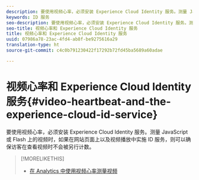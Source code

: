 ```yaml
---
description: 要使用视频心率，必须安装 Experience Cloud Identity 服务。测量 JavaScript 或 Flash 上的视频时，如果在网站页面上以及视频播放中实施 ID 服务，则可以确保访客在查看视频时不会被另行计数。
keywords: ID 服务
seo-description: 要使用视频心率，必须安装 Experience Cloud Identity 服务。测量 JavaScript 或 Flash 上的视频时，如果在网站页面上以及视频播放中实施 ID 服务，则可以确保访客在查看视频时不会被另行计数。
seo-title: 视频心率和 Experience Cloud Identity 服务
title: 视频心率和 Experience Cloud Identity 服务
uuid: 07986a78-23ac-4fd4-ab8f-be9275616a29
translation-type: ht
source-git-commit: c4c0b791230422f17292b72fd45ba5689a60adae

---
```



# 视频心率和 Experience Cloud Identity 服务{#video-heartbeat-and-the-experience-cloud-id-service}

要使用视频心率，必须安装 Experience Cloud Identity 服务。测量 JavaScript 或 Flash 上的视频时，如果在网站页面上以及视频播放中实施 ID 服务，则可以确保访客在查看视频时不会被另行计数。

>[!MORELIKETHIS]
>
>* [在 Analytics 中使用视频心率测量视频](https://marketing.adobe.com/resources/help/zh_CN/sc/appmeasurement/hbvideo/)

